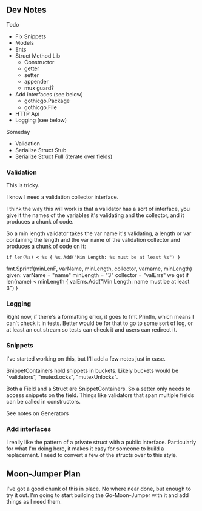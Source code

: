 ## Dev Notes

Todo
- Fix Snippets
- Models
- Ents
- Struct Method Lib
  - Constructor
  - getter
  - setter
  - appender
  - mux guard?
- Add interfaces (see below)
  - gothicgo.Package
  - gothicgo.File
- HTTP Api
- Logging (see below)

Someday
- Validation
- Serialize Struct Stub
- Serialize Struct Full (iterate over fields)


### Validation
This is tricky.

I know I need a validation collector interface.

I think the way this will work is that a validator has a sort of interface, you
give it the names of the variables it's validating and the collector, and it
produces a chunk of code.

So a min length validator takes the var name it's validating, a length or var
containing the length and the var name of the validation collector and produces
a chunk of code on it:

`
if len(%s) < %s {
  %s.Add("Min Length: %s must be at least %s")
}
`

fmt.Sprintf(minLenF, varName, minLength, collector, varname, minLength)
given:
  varName = "name"
  minLength = "3"
  collector = "valErrs"
we get
if len(name) < minLength {
  valErrs.Add("Min Length: name must be at least 3")
}

### Logging
Right now, if there's a formatting error, it goes to fmt.Println, which means I
can't check it in tests. Better would be for that to go to some sort of log, or
at least an out stream so tests can check it and users can redirect it.

### Snippets
I've started working on this, but I'll add a few notes just in case.

SnippetContainers hold snippets in buckets. Likely buckets would be
"validators", "mutexLocks", "mutexUnlocks".

Both a Field and a Struct are SnippetContainers. So a setter only needs to
access snippets on the field. Things like validators that span multiple fields
can be called in constructors.

See notes on Generators

### Add interfaces
I really like the pattern of a private struct with a public interface.
Particularly for what I'm doing here, it makes it easy for someone to build a
replacement. I need to convert a few of the structs over to this style.

## Moon-Jumper Plan
I've got a good chunk of this in place. No where near done, but enough to try it
out. I'm going to start building the Go-Moon-Jumper with it and add things as I
need them.